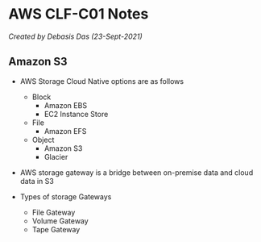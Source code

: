 # AWS CLF-C01 Notes

*Created by Debasis Das (23-Sept-2021)*

## Amazon S3
- AWS Storage Cloud Native options are as follows
	- 	Block
		- Amazon EBS
		- EC2 Instance Store
	- File
		-  Amazon EFS
	-  Object
		-  Amazon S3
		-  Glacier

- AWS storage gateway is a bridge between on-premise data and cloud data in S3

- Types of storage Gateways
	- File Gateway
	- Volume Gateway
	- Tape Gateway
